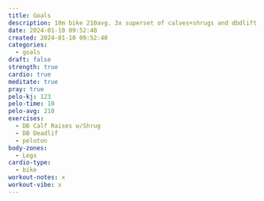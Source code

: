```yaml
---
title: Goals
description: 10m bike 210avg. 3x superset of calves+shrugs and dbdlift 50lbs both. About 8-10 reps each.
date: 2024-01-10 09:52:40
created: 2024-01-10 09:52:40
categories:
  - goals
draft: false
strength: true
cardio: true
meditate: true
pray: true
pelo-kj: 123
pelo-time: 10
pelo-avg: 210
exercises:
  - DB Calf Raises w/Shrug
  - DB Deadlif
  - peloton
body-zones:
  - Legs
cardio-type:
  - bike
workout-notes: x
workout-vibe: x
---
```

